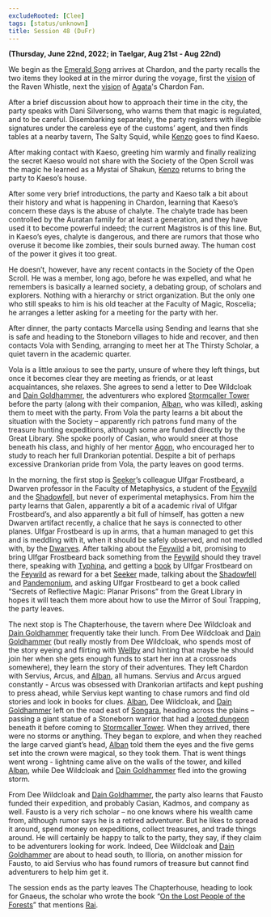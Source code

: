 ```yaml
---
excludeRooted: [Clee]
tags: [status/unknown]
title: Session 48 (DuFr)
---
```



**(Thursday, June 22nd, 2022; in Taelgar, Aug 21st - Aug 22nd)**

We begin as the [Emerald Song](<../../../things/ships/emerald-song.md>) arrives at Chardon, and the party recalls the two items they looked at in the mirror during the voyage, first the [vision](<../mirror-visions/raven-whistle-vision.md>) of the Raven Whistle, next the [vision](<../mirror-visions/chardon-fan-vision.md>) of [Agata](<../../../people/fey/agata.md>)'s Chardon Fan. 

After a brief discussion about how to approach their time in the city, the party speaks with Dani Silversong, who warns them that magic is regulated, and to be careful. Disembarking separately, the party registers with illegible signatures under the careless eye of the customs’ agent, and then finds tables at a nearby tavern, The Salty Squid, while [Kenzo](<../../../people/pcs/dunmar-fellowship/kenzo.md>) goes to find Kaeso. 

After making contact with Kaeso, greeting him warmly and finally realizing the secret Kaeso would not share with the Society of the Open Scroll was the magic he learned as a Mystai of Shakun, [Kenzo](<../../../people/pcs/dunmar-fellowship/kenzo.md>) returns to bring the party to Kaeso’s house. 

After some very brief introductions, the party and Kaeso talk a bit about their history and what is happening in Chardon, learning that Kaeso’s concern these days is the abuse of chalyte. The chalyte trade has been controlled by the Auratan family for at least a generation, and they have used it to become powerful indeed; the current Magistros is of this line. But, in Kaeso’s eyes, chalyte is dangerous, and there are rumors that those who overuse it become like zombies, their souls burned away. The human cost of the power it gives it too great. 

He doesn’t, however, have any recent contacts in the Society of the Open Scroll. He was a member, long ago, before he was expelled, and what he remembers is basically a learned society, a debating group, of scholars and explorers. Nothing with a hierarchy or strict organization. But the only one who still speaks to him is his old teacher at the Faculty of Magic, Roscelia; he arranges a letter asking for a meeting for the party with her.

After dinner, the party contacts Marcella using Sending and learns that she is safe and heading to the Stoneborn villages to hide and recover, and then contacts Vola with Sending, arranging to meet her at The Thirsty Scholar, a quiet tavern in the academic quarter. 

Vola is a little anxious to see the party, unsure of where they left things, but once it becomes clear they are meeting as friends, or at least acquaintances, she relaxes. She agrees to send a letter to Dee Wildcloak and [Dain Goldhammer](<../../../people/dwarves/dain-goldhammer.md>), the adventurers who explored [Stormcaller Tower](<../../../gazetteer/greater-dunmar/dunmari-basin/stormcaller-tower.md>) before the party (along with their companion, [Alban](<../../../people/chardonians/alban.md>), who was killed), asking them to meet with the party. From Vola the party learns a bit about the situation with the Society – apparently rich patrons fund many of the treasure hunting expeditions, although some are funded directly by the Great Library. She spoke poorly of Casian, who would sneer at those beneath his class, and highly of her mentor [Agon](<../../../people/chardonians/agon.md>), who encouraged her to study to reach her full Drankorian potential. Despite a bit of perhaps excessive Drankorian pride from Vola, the party leaves on good terms.

In the morning, the first stop is [Seeker](<../../../people/pcs/dunmar-fellowship/seeker.md>)’s colleague Ulfgar Frostbeard, a Dwarven professor in the Faculty of Metaphysics, a student of the [Feywild](<../../../cosmology/multiverse/echo-realms/feywild/feywild.md>) and the [Shadowfell](<../../../cosmology/multiverse/echo-realms/shadowfell/shadowfell.md>), but never of experimental metaphysics. From him the party learns that Galen, apparently a bit of a academic rival of Ulfgar Frostbeard’s, and also apparently a bit full of himself, has gotten a new Dwarven artifact recently, a chalice that he says is connected to other planes. Ulfgar Frostbeard is up in arms, that a human managed to get this and is meddling with it, when it should be safely observed, and not meddled with, by the [Dwarves](<../../../species/children-of-the-embodied-gods/dwarves/dwarves.md>). After talking about the [Feywild](<../../../cosmology/multiverse/echo-realms/feywild/feywild.md>) a bit, promising to bring Ulfgar Frostbeard back something from the [Feywild](<../../../cosmology/multiverse/echo-realms/feywild/feywild.md>) should they travel there, speaking with [Typhina](<../../../people/fey/typhina.md>), and getting a [book](<../../../things/books/the-lore-of-the-feywild.md>) by Ulfgar Frostbeard on the [Feywild](<../../../cosmology/multiverse/echo-realms/feywild/feywild.md>) as reward for a bet [Seeker](<../../../people/pcs/dunmar-fellowship/seeker.md>) made, talking about the [Shadowfell](<../../../cosmology/multiverse/echo-realms/shadowfell/shadowfell.md>) and [Pandemonium](<../../../cosmology/multiverse/spiritual-realms/primal-realms/pandemonium.md>), and asking Ulfgar Frostbeard to get a book called “Secrets of Reflective Magic: Planar Prisons” from the Great Library in hopes it will teach them more about how to use the Mirror of Soul Trapping, the party leaves. 

The next stop is The Chapterhouse, the tavern where Dee Wildcloak and [Dain Goldhammer](<../../../people/dwarves/dain-goldhammer.md>) frequently take their lunch. From Dee Wildcloak and [Dain Goldhammer](<../../../people/dwarves/dain-goldhammer.md>) (but really mostly from Dee Wildcloak, who spends most of the story eyeing and flirting with [Wellby](<../../../people/pcs/dunmar-fellowship/wellby.md>) and hinting that maybe he should join her when she gets enough funds to start her inn at a crossroads somewhere), they learn the story of their adventures. They left Chardon with Servius, Arcus, and [Alban](<../../../people/chardonians/alban.md>), all humans. Servius and Arcus argued constantly - Arcus was obsessed with Drankorian artifacts and kept pushing to press ahead, while Servius kept wanting to chase rumors and find old stories and look in books for clues. [Alban](<../../../people/chardonians/alban.md>), Dee Wildcloak, and [Dain Goldhammer](<../../../people/dwarves/dain-goldhammer.md>) left on the road east of [Songara](<../../../gazetteer/greater-dunmar/realms/dunmar/central-dunmar/songara.md>), heading across the plains – passing a giant statue of a Stoneborn warrior that had a [looted dungeon](<../../../gazetteer/greater-dunmar/dunmari-basin/stoneborn-statue-dungeon.md>) beneath it before coming to [Stormcaller Tower](<../../../gazetteer/greater-dunmar/dunmari-basin/stormcaller-tower.md>). When they arrived, there were no storms or anything. They began to explore, and when they reached the large carved giant’s head, [Alban](<../../../people/chardonians/alban.md>) told them the eyes and the five gems set into the crown were magical, so they took them. That is went things went wrong - lightning came alive on the walls of the tower, and killed [Alban](<../../../people/chardonians/alban.md>), while Dee Wildcloak and [Dain Goldhammer](<../../../people/dwarves/dain-goldhammer.md>) fled into the growing storm. 

From Dee Wildcloak and [Dain Goldhammer](<../../../people/dwarves/dain-goldhammer.md>), the party also learns that Fausto funded their expedition, and probably Casian, Kadmos, and company as well. Fausto is a very rich scholar – no one knows where his wealth came from, although rumor says he is a retired adventurer. But he likes to spread it around, spend money on expeditions, collect treasures, and trade things around. He will certainly be happy to talk to the party, they say, if they claim to be adventurers looking for work. Indeed, Dee Wildcloak and [Dain Goldhammer](<../../../people/dwarves/dain-goldhammer.md>) are about to head south, to Illoria, on another mission for Fausto, to aid Servius who has found rumors of treasure but cannot find adventurers to help him get it. 

The session ends as the party leaves The Chapterhouse, heading to look for Gnaeus, the scholar who wrote the book “[On the Lost People of the Forests](<../../../things/books/on-the-lost-people-of-the-forests.md>)” that mentions [Rai](<../../../people/pcs/great-war/rai.md>). 